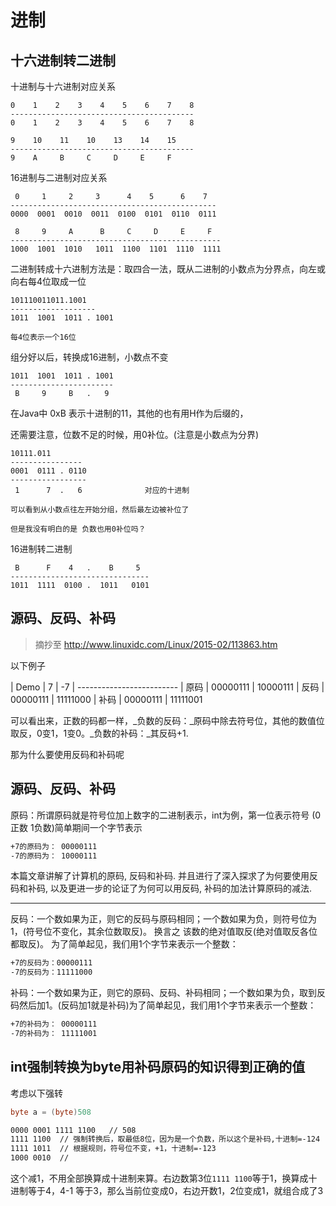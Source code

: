 # 进制

## 十六进制转二进制
十进制与十六进制对应关系

```base
0    1    2    3    4    5    6    7    8
-----------------------------------------
0    1    2    3    4    5    6    7    8

9    10    11    10    13    14    15
-----------------------------------------
9    A     B     C     D     E     F      

```

16进制与二进制对应关系

```base
 0     1     2     3      4    5      6    7
----------------------------------------------
0000  0001  0010  0011  0100  0101  0110  0111

 8     9     A      B     C     D     E     F
-----------------------------------------------
1000  1001  1010   1011  1100  1101  1110  1111
```

二进制转成十六进制方法是：取四合一法，既从二进制的小数点为分界点，向左或向右每4位取成一位

```base
101110011011.1001
-------------------
1011  1001  1011 . 1001

每4位表示一个16位
```

组分好以后，转换成16进制，小数点不变

```base
1011  1001  1011 . 1001
-----------------------
 B     9     B   .   9
```

在Java中 0xB 表示十进制的11，其他的也有用H作为后缀的，


还需要注意，位数不足的时候，用0补位。(注意是小数点为分界)

```base
10111.011
----------------
0001  0111 . 0110
-----------------
 1      7  .   6              对应的十进制
 
可以看到从小数点往左开始分组，然后最左边被补位了

但是我没有明白的是 负数也用0补位吗？  
```

16进制转二进制

```base
 B      F    4   .    B     5
-------------------------------
1011  1111  0100 .  1011   0101
```





## 源码、反码、补码
> 摘抄至 http://www.linuxidc.com/Linux/2015-02/113863.htm

以下例子

| Demo | 7 | -7
| -------------------------
| 原码 | 00000111 | 10000111
| 反码 | 00000111 | 11111000
| 补码 | 00000111 | 11111001

可以看出来，正数的码都一样，_负数的反码：_原码中除去符号位，其他的数值位取反，0变1，1变0。_负数的补码：_其反码+1.   

那为什么要使用反码和补码呢

## 源码、反码、补码

原码：所谓原码就是符号位加上数字的二进制表示，int为例，第一位表示符号 (0正数 1负数)简单期间一个字节表示

```bash
+7的原码为： 00000111
-7的原码为： 10000111
```
本篇文章讲解了计算机的原码, 反码和补码. 并且进行了深入探求了为何要使用反码和补码, 以及更进一步的论证了为何可以用反码, 补码的加法计算原码的减法. 



--------------------

反码：一个数如果为正，则它的反码与原码相同；一个数如果为负，则符号位为1，(符号位不变化，其余位数取反)。
换言之 该数的绝对值取反(绝对值取反各位都取反)。
为了简单起见，我们用1个字节来表示一个整数：

```bash
+7的反码为：00000111
-7的反码为：11111000
```

补码：一个数如果为正，则它的原码、反码、补码相同；一个数如果为负，取到反码然后加1。(反码加1就是补码)为了简单起见，我们用1个字节来表示一个整数：

```bash
+7的补码为： 00000111
-7的补码为： 11111001
```

## int强制转换为byte用补码原码的知识得到正确的值

考虑以下强转
```java
byte a = (byte)508
```

```bash
0000 0001 1111 1100   // 508
1111 1100  // 强制转换后，取最低8位，因为是一个负数，所以这个是补码,十进制=-124
1111 1011  // 根据规则，符号位不变，+1，十进制=-123 
1000 0010  // 
```
这个减1，不用全部换算成十进制来算。右边数第3位`1111 1100`等于1，换算成十进制等于4，4-1 等于3，那么当前位变成0，右边开数1，2位变成1，就组合成了3

